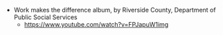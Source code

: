 - Work makes the difference album, by Riverside County, Department of Public Social Services
  - https://www.youtube.com/watch?v=FPJapuW1img